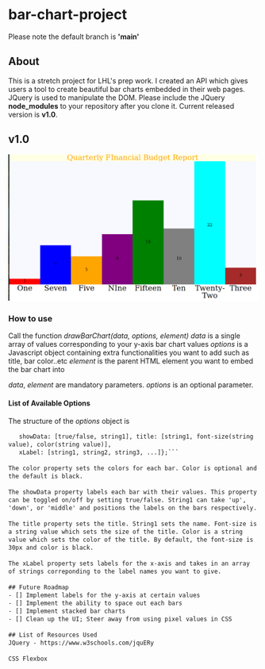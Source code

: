 # bar-chart-project
Please note the default branch is **'main'**
## About
This is a stretch project for LHL's prep work. I created an API which gives users a tool to create beautiful bar charts embedded in their web pages. JQuery is used to manipulate the DOM. Please include the JQuery **node_modules** to your repository after you clone it. Current released version is **v1.0**.

## v1.0
![Image of v1.0 bar chart](images/v1.0.png)
### How to use
Call the function *drawBarChart(data, options, element)*
*data* is a single array of values corresponding to your y-axis bar chart values
*options* is a Javascript object containing extra functionalities you want to add such as title, bar color..etc
*element* is the parent HTML element you want to embed the bar chart into

*data*, *element* are mandatory parameters.
*options* is an optional parameter.

#### List of Available Options
The structure of the *options* object is

 ```options = {color: [string1, string2, string3, ...],
    showData: [true/false, string1], title: [string1, font-size(string value), color(string value)],
    xLabel: [string1, string2, string3, ...]};```

The color property sets the colors for each bar. Color is optional and the default is black.

The showData property labels each bar with their values. This property can be toggled on/off by setting true/false. String1 can take 'up', 'down', or 'middle' and positions the labels on the bars respectively.

The title property sets the title. String1 sets the name. Font-size is a string value which sets the size of the title. Color is a string value which sets the color of the title. By default, the font-size is 30px and color is black.

The xLabel property sets labels for the x-axis and takes in an array of strings correponding to the label names you want to give.

## Future Roadmap
- [] Implement labels for the y-axis at certain values
- [] Implement the ability to space out each bars
- [] Implement stacked bar charts
- [] Clean up the UI; Steer away from using pixel values in CSS

## List of Resources Used
JQuery - https://www.w3schools.com/jquERy

CSS Flexbox
